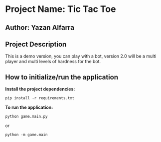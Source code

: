 # Project Name: Tic Tac Toe
## Author: Yazan Alfarra

## Project Description

This is a demo version, you can play with a bot, version 2.0 will be a multi player and multi levels of hardness for the bot.

## How to initialize/run the application

**Install the project dependencies:**
```
pip install -r requirements.txt
```

**To run the application:**
```
python game.main.py
```

or

```
python -m game.main
```

